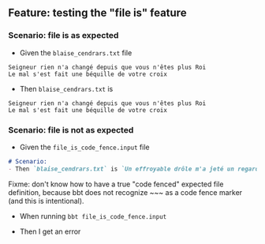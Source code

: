 ## Feature: testing the "file is" feature

### Scenario: file is as expected

- Given the `blaise_cendrars.txt` file
```
Seigneur rien n'a changé depuis que vous n'êtes plus Roi
Le mal s'est fait une béquille de votre croix
```

- Then `blaise_cendrars.txt` is
```
Seigneur rien n'a changé depuis que vous n'êtes plus Roi
Le mal s'est fait une béquille de votre croix
```

### Scenario: file is not as expected

- Given the `file_is_code_fence.input` file
```md
# Scenario: 
- Then `blaise_cendrars.txt` is `Un effroyable drôle m'a jeté un regard Aigu, puis a passé, mauvais, comme un poignard.`
```
Fixme: don't know how to have a true "code fenced" expected file definition, because bbt 
does not recognize ~~~ as a code fence marker (and this is intentional).

- When running `bbt file_is_code_fence.input`

- Then I get an error